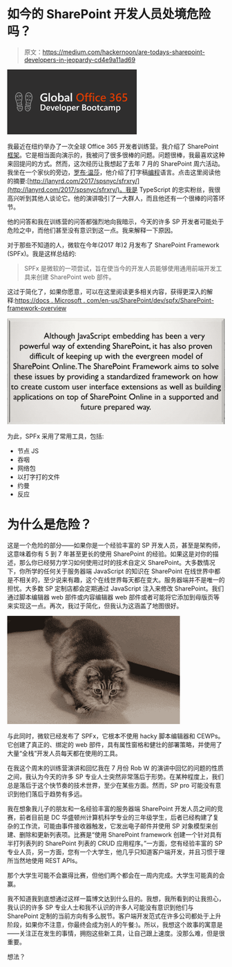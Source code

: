 # 如今的 SharePoint 开发人员处境危险吗？

> 原文：<https://medium.com/hackernoon/are-todays-sharepoint-developers-in-jeopardy-cd4e9a11ad69>

![](img/9109cb5176db03319a4ab178ba5cf7d4.png)

我最近在纽约举办了一次全球 Office 365 开发者训练营。我介绍了 SharePoint [框架](https://hackernoon.com/tagged/framework)。它是相当面向演示的，我被问了很多很棒的问题。问题很棒，我最喜欢这种来回提问的方式。然而，这次经历让我想起了去年 7 月的 SharePoint 周六活动。我坐在一个家伙的旁边，[罗布·温莎](http://lanyrd.com/profile/robwindsor/)，他介绍了打字稿[编程](https://hackernoon.com/tagged/programming)语言。点击这里阅读他的摘要:[http://lanyrd.com/2017/spsnyc/sfrxry/](http://lanyrd.com/2017/spsnyc/sfrxry/)。我是 TypeScript 的忠实粉丝，我很高兴听到其他人谈论它。他的演讲吸引了一大群人，而且他还有一个很棒的问答环节。

他的问答和我在训练营的问答都强烈地向我暗示，今天的许多 SP 开发者可能处于危险之中，而他们甚至没有意识到这一点。我来解释一下原因。

对于那些不知道的人，微软在今年(2017 年)2 月发布了 SharePoint Framework (SPFx)。我是这样总结的:

> SPFx 是微软的一项尝试，旨在使当今的开发人员能够使用通用前端开发工具来创建 SharePoint web 部件。

这过于简化了，如果你愿意，可以在这里阅读更多相关内容，获得更深入的解释:[https://docs . Microsoft . com/en-us/SharePoint/dev/spfx/SharePoint-framework-overview](https://docs.microsoft.com/en-us/sharepoint/dev/spfx/sharepoint-framework-overview)

![](img/9c9c3b82bd85db62cc063218100b1649.png)

为此，SPFx 采用了常用工具，包括:

*   节点 JS
*   吞咽
*   网络包
*   以打字打的文件
*   约曼
*   反应

# 为什么是危险？

这是一个危险的部分——如果你是一个经验丰富的 SP 开发人员，甚至是架构师，这意味着你有 5 到 7 年甚至更长的使用 SharePoint 的经验。如果这是对你的描述，那么你已经努力学习如何使用过时的技术自定义 SharePoint。大多数情况下，你所学的任何关于服务器端 JavaScript 的知识在 SharePoint 在线世界中都是不相关的，至少说来有趣，这个在线世界每天都在变大。服务器端并不是唯一的担忧。大多数 SP 定制店都会定期通过 JavaScript 注入来修改 SharePoint。我们通过脚本编辑器 web 部件或内容编辑器 web 部件或者可能将它添加到母版页等来实现这一点。再次，我过于简化，但我认为这涵盖了地图很好。

![](img/57c6c345559efd9814e49564da5fb209.png)

与此同时，微软已经发布了 SPFx，它根本不使用 hacky 脚本编辑器和 CEWPs。它创建了真正的、绑定的 web 部件，具有属性窗格和健壮的部署策略，并使用了大量“全栈”开发人员每天都在使用的工具。

在我这个周末的训练营演讲和回忆我在 7 月份 Rob W 的演讲中回忆的问题的性质之间，我认为今天的许多 SP 专业人士突然非常落后于形势。在某种程度上，我们总是落后于这个快节奏的技术世界，至少在某些方面。然而，SP pro 可能没有意识到他们落后于趋势有多远。

我在想象我儿子的朋友和一名经验丰富的服务器端 SharePoint 开发人员之间的竞赛，前者目前是 DC 华盛顿州计算机科学专业的三年级学生，后者已经构建了复杂的工作流，可能由事件接收器触发，它发出电子邮件并使用 SP 对象模型来创建、删除和更新列表项。比赛是“使用 SharePoint framework 创建一个针对具有半打列表列的 SharePoint 列表的 CRUD 应用程序。”一方面，您有经验丰富的 SP 专业人员，另一方面，您有一个大学生，他几乎只知道客户端开发，并且习惯于理所当然地使用 REST APIs。

那个大学生可能不会赢得比赛，但他们两个都会在一周内完成。大学生可能真的会赢。

我不知道我到底想通过这样一篇博文达到什么目的。我想，我所看到的让我担心，我认识的许多 SP 专业人士和我不认识的许多人可能没有意识到他们与 SharePoint 定制的当前方向有多么脱节。客户端开发范式在许多公司都处于上升阶段，如果你不注意，你最终会成为别人的午餐:)。所以，我想这个故事的寓意是——关注正在发生的事情，拥抱这些新工具，让自己跟上速度。没那么难，但是很重要。

想法？